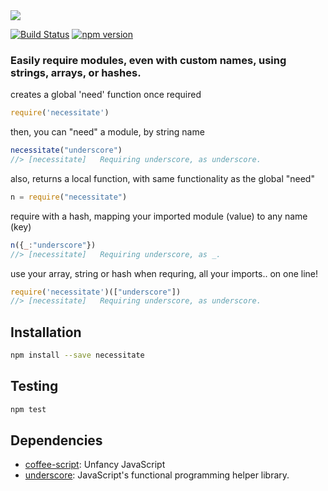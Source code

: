 <img src="https://rawgithub.com/mralexgray/necessitate/master/logo.svg">

<!--@shields.flatSquare('travis','npm')-->
[![Build Status](https://img.shields.io/travis/mralexgray/necessitate/master.svg?style=flat-square)](https://travis-ci.org/mralexgray/necessitate) [![npm version](https://img.shields.io/npm/v/necessitate.svg?style=flat-square)](https://www.npmjs.com/package/necessitate)
<!--/@-->

<!--@h3([pkg.description])-->
### Easily require modules, even with custom names, using strings, arrays, or hashes.
<!--/@-->

<!--@example('./example.js')-->
creates a global 'need' function once required

```js
require('necessitate')
```

then, you can "need" a module, by string name

```js
necessitate("underscore")
//> [necessitate]	Requiring underscore, as underscore.
```

also, returns a local function, with same functionality as the global "need"

```js
n = require("necessitate")
```

require with a hash, mapping your imported module (value) to any name (key)

```js
n({_:"underscore"})
//> [necessitate]	Requiring underscore, as _.
```

use your array, string or hash when requring, all your imports.. on one line!

```js
require('necessitate')(["underscore"])
//> [necessitate]	Requiring underscore, as underscore.
```
<!--/@-->

<!--@installation()-->
## Installation

```sh
npm install --save necessitate
```
<!--/@-->

## Testing

```sh
npm test
```

<!--@dependencies()-->
## <a name="dependencies">Dependencies</a>

- [coffee-script](https://github.com/jashkenas/coffeescript): Unfancy JavaScript
- [underscore](https://github.com/jashkenas/underscore): JavaScript's functional programming helper library.

<!--/@-->

<!-- <link href="//fonts.googleapis.com/css?family=Reenie+Beanie" rel="stylesheet"> -->
<!-- <style>#logo { font-family: 'Reenie Beanie', cursive; }</style> -->
<!-- <span id="logo">necessitate</span> -->
<!--![Logo](http://www.corpuscoli.com/wp-content/uploads/2015/04/logo-need-design-news-corpuscoli-montalti.png)-->
